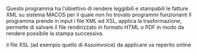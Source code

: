 Questo programma ha l'obiettivo di rendere leggiibili e stampabili le fatture XML su sistema MACOS per il quale non ho trovato programmi funzionanti
Il programma prende in input i file XML ed XSL, applica la trasformazione, permette di salvare il file rendirizzato in formato HTML o PDF in modo da rendere possibile la stampa successiva. 

il file XSL (ad esempio quello di Assoinvoice) da applicare va reperito online 


